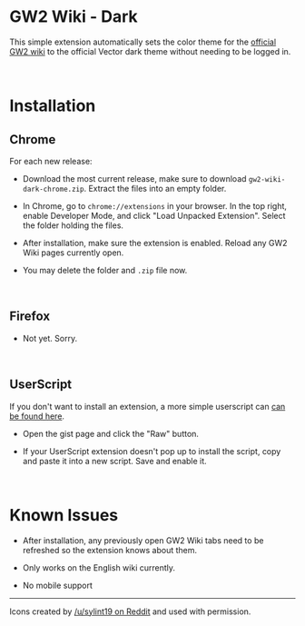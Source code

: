 # GW2 Wiki - Dark

This simple extension automatically sets the color theme for the [official GW2 wiki](https://wiki.guildwars2.com/wiki/Main_Page) to the official Vector dark theme without needing to be logged in. 

<br>

# Installation

## Chrome

For each new release:

* Download the most current release, make sure to download ```gw2-wiki-dark-chrome.zip```. Extract the files into an empty folder.

* In Chrome, go to ```chrome://extensions``` in your browser. In the top right, enable Developer Mode, and click "Load Unpacked Extension". Select the folder holding the files.

* After installation, make sure the extension is enabled. Reload any GW2 Wiki pages currently open.

* You may delete the folder and ```.zip``` file now. 

<br>

## Firefox

* Not yet. Sorry.

<br>

## UserScript

If you don't want to install an extension, a more simple userscript can [can be found here](https://gist.github.com/ellielle/e9182e1822d089122db9c8f6981f4ba5).

* Open the gist page and click the "Raw" button. 

* If your UserScript extension doesn't pop up to install the script, copy and paste it into a new script. Save and enable it.

<br>

# Known Issues

* After installation, any previously open GW2 Wiki tabs need to be refreshed so the extension knows about them.

* Only works on the English wiki currently.

* No mobile support

---

Icons created by [/u/sylint19 on Reddit](https://www.reddit.com/user/sylint19) and used with permission.
